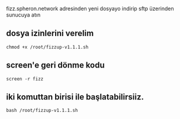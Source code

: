 fizz.spheron.network adresinden yeni dosyayo indirip sftp üzerinden sunucuya atın

## dosya izinlerini verelim
```
chmod +x /root/fizzup-v1.1.1.sh
```

## screen'e geri dönme kodu
```
screen -r fizz
```
## iki komuttan birisi ile başlatabilirsiiz.
```
bash /root/fizzup-v1.1.1.sh
```
